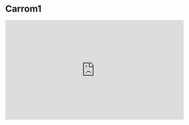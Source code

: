 # Carrom1

<p align="center">
<iframe width="560" height="315" src="https://www.youtube.com/embed/DERzEJP2l1k" title="YouTube video player" frameborder="0" allow="accelerometer; autoplay; clipboard-write; encrypted-media; gyroscope; picture-in-picture" allowfullscreen></iframe>
  <p>

    
